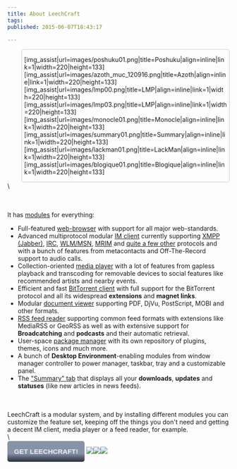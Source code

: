 ```yaml
---
title: About LeechCraft
tags: 
published: 2015-06-07T18:43:17

---
```


<div
style="width: 40%; min-width: 460px; max-width: 1150px; float:right; margin-left: 4em; border-color: #CDCCCC; border-width: 1px; border-style: solid; border-radius: 5px; -moz-border-radius: 5px; padding-left: 5px; padding-right: 5px">

\[img\_assist|url=images/poshuku01.png|title=Poshuku|align=inline|link=1|width=220|height=133\]\[img\_assist|url=images/azoth\_muc\_120916.png|title=Azoth|align=inline|link=1|width=220|height=133\]\[img\_assist|url=images/lmp00.png|title=LMP|align=inline|link=1|width=220|height=133\]\[img\_assist|url=images/lmp03.png|title=LMP|align=inline|link=1|width=220|height=133\]\[img\_assist|url=images/monocle01.png|title=Monocle|align=inline|link=1|width=220|height=133\]\[img\_assist|url=images/summary01.png|title=Summary|align=inline|link=1|width=220|height=133\]\[img\_assist|url=images/lackman01.png|title=LackMan|align=inline|link=1|width=220|height=133\]\[img\_assist|url=images/blogique01.png|title=Blogique|align=inline|link=1|width=220|height=133\]

</div>




\
\
<style media="all" type="text/css">
    .downbutton a {
        display: inline;
        background-image: linear-gradient(top, #8692a7 60%, #282e39 100%);
        background-image: -o-linear-gradient(top, #8692a7 60%, #282e39 100%);
        background-image: -moz-linear-gradient(top, #8692a7 60%, #282e39 100%);
        background-image: -webkit-linear-gradient(top, #8692a7 60%, #282e39 100%);
        background-image: -ms-linear-gradient(top, #8692a7 60%, #282e39 100%);
        background-image: -webkit-gradient(linear, left top, left bottom, color-stop(0.6, #8692a7), color-stop(1, #282e39));
        padding: 15px;
        text-decoration: none;
        color: #eeeeee;
        font-family: sans-serif;
        font-size: 1.1em;
        text-transform: uppercase;
        border-radius: 5px;
        -moz-border-radius: 5px;
        font-weight: bold;
    }<br></br><br></br>    .downbutton img {
        margin-top: 20px;
        margin-left: 0.5em;
        margin-right: 0.5em;
    }<br></br><br></br>    .downbutton {
        margin-top: 20px;
        margin-bottom: 15px;
        text-align: center;
    }
</style>
\
\
It has [modules](/plugins) for everything:
<div>

-   Full-featured [web-browser](/plugins-poshuku) with support for all
    major web-standards.
-   Advanced multiprotocol modular [IM client](/plugins-azoth) currently
    supporting [XMPP (Jabber)](/plugins-azoth-xoox),
    [IRC](/plugins-azoth-acetamide), [WLM/MSN](/plugins-azoth-zheet),
    [MRIM](/plugins-azoth-vader) and [quite a few
    other](/plugins-azoth-astrality) protocols and with a bunch of
    features from metacontacts and Off-The-Record support to
    audio calls.
-   Collection-oriented [media player](/plugins-lmp) with a lot of
    features from gapless playback and transcoding for removable devices
    to social features like recommended artists and nearby events.
-   Efficient and fast [BitTorrent client](/plugins-bittorrent) with
    full support for the BitTorrent protocol and all its widespread
    **extensions** and **magnet links**.
-   Modular [document viewer](/plugins-monocle) supporting PDF, DjVu,
    PostScript, MOBI and other formats.
-   [RSS feed reader](/plugins-aggregator) supporting common feed
    formats with extensions like MediaRSS or GeoRSS as well as with
    extensive support for **Broadcatching** and **podcasts** and their
    automatic retrieval.
-   User-space [package manager](/plugins-lackman) with its own
    repository of plugins, themes, icons and much more.
-   A bunch of **Desktop Environment**-enabling modules from window
    manager controller to power manager, taskbar, tray and a
    customizable panel.
-   The ["Summary" tab](/plugins-summary) that displays all your
    **downloads**, **updates** and **statuses** (like new articles in
    news feeds).

</div>

\
\
LeechCraft is a modular system, and by installing different modules you
can customize the feature set, keeping off the things you don't need and
getting a decent IM client, media player or a feed reader, for example.\
\
<div class="downbutton">

[Get LeechCraft!](/download)
![](https://files.leechcraft.org/imgs/distro_logos/Linux_24.png)![](https://files.leechcraft.org/imgs/distro_logos/mac_osx_24.png)![](https://files.leechcraft.org/imgs/distro_logos/Windows_24.png)

</div>

<div style="clear:both">
</div>
